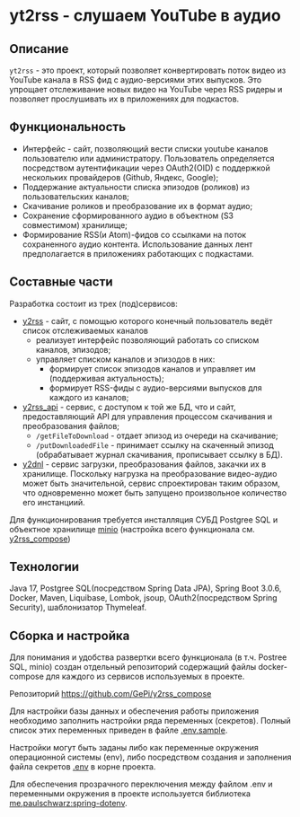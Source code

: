 # yt2rss - слушаем YouTube в аудио

## Описание
`yt2rss` - это проект, который позволяет конвертировать поток видео из YouTube канала в RSS фид с аудио-версиями этих выпусков. 
Это упрощает отслеживание новых видео на YouTube через RSS ридеры и позволяет прослушивать их в приложениях для подкастов.

## Функциональность
- Интерфейс - сайт, позволяющий вести списки youtube каналов пользователю или администратору. Пользователь определяется посредством аутентификации через OAuth2(OID) с поддержкой нескольких провайдеров (Github, Яндекс, Google);
- Поддержание актуальности списка эпизодов (роликов) из пользовательских каналов;
- Скачивание роликов и преобразование их в формат аудио;
- Сохранение сформированного аудио в объектном (S3 совместимом) хранилище;
- Формирование RSS(и Atom)-фидов со ссылками на поток сохраненного аудио контента. Использование данных лент предполагается в приложениях работающих с подкастами. 


## Составные части
Разработка состоит из трех (под)сервисов: 
- [y2rss](https://github.com/GePi/yt2rss) - сайт, с помощью которого конечный пользователь ведёт список отслеживаемых каналов 
  - реализует интерфейс позволяющий работать со списком каналов, эпизодов;
  - управляет списком каналов и эпизодов в них:
    - формирует список эпизодов каналов и управляет им (поддерживая актуальность);
    - формирует RSS-фиды с аудио-версиями выпусков для каждого из каналов;
- [y2rss_api](https://github.com/GePi/y2rss_api) - сервис, с доступом к той же БД, что и сайт, предоставляющий API для управления процессом скачивания и преобразования файлов;  
  - `/getFileToDownload` - отдает эпизод из очереди на скачивание;
  - `/putDownloadedFile` - принимает ссылку на скаченный эпизод (обрабатывает журнал скачивания, прописывает ссылку в БД).
- [y2dnl](https://github.com/GePi/y2dnl) - сервис загрузки, преобразования файлов, закачки их в хранилище. Поскольку нагрузка на преобразование видео-аудио может быть значительной, сервис спроектирован таким образом, что одновременно может быть запущено произвольное количество его инстанциий.

Для функционирования требуется инсталляция СУБД Postgree SQL и объектное хранилище [minio](https://min.io/)
(настройка всего функционала см. [y2rss_compose](https://github.com/GePi/y2rss_compose))

## Технологии
Java 17, Postgree SQL(посредством Spring Data JPA), Spring Boot 3.0.6, Docker, Maven, Liquibase, Lombok, jsoup, OAuth2(посредством Spring Security), шаблонизатор Thymeleaf. 

## Сборка и настройка
Для понимания и удобства развертки всего функционала (в т.ч. Postree SQL, minio) создан отдельный репозиторий содержащий файлы docker-compose для каждого из сервисов используемых в проекте.

Репозиторий https://github.com/GePi/y2rss_compose
   
Для настройки базы данных и обеспечения работы приложения необходимо заполнить настройки ряда переменных (секретов).
Полный список этих переменных приведен в файле [.env.sample](src%2Fmain%2Fresources%2Fdocker%2Fdb%2F.env.sample).

Настройки могут быть заданы либо как переменные окружения операционной системы (env), 
либо посредством создания и заполнения файла секретов [.env](src%2Fmain%2Fresources%2Fdocker%2Fdb%2F.env) в корне проекта.

Для обеспечения прозрачного переключения между файлом .env и переменными окружения в проекте 
используется библиотека [me.paulschwarz:spring-dotenv](https://github.com/paulschwarz/spring-dotenv).